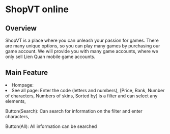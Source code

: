 <h1>ShopVT online</h1> 

<h2>Overview</h2>
ShopVT is a place where you can unleash your passion for games. There are many unique options, so you can play many games by purchasing our game account. We will provide you with many game accounts, where we only sell Lien Quan mobile game accounts.

<h2>Main Feature</h2>
<li>Hompage:</li>
<li>See all page: Enter the code (letters and numbers), [Price, Rank, Number of characters, Numbers of skins, Sorted by] is a filter and can select any elements,
  
Button(Search): Can search for information on the filter and enter characters,

Button(All): All information can be searched</li>
